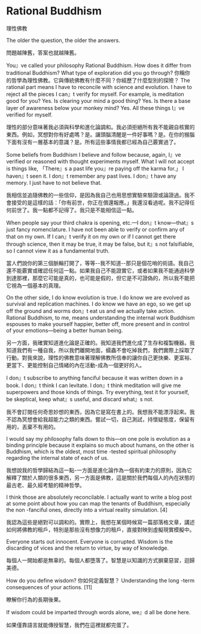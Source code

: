 #  Rational Buddhism

理性佛教

The older the question, the older the answers.

問題越陳舊，答案也就越陳舊。

You』ve called your philosophy Rational Buddhism. How does it differ from traditional Buddhism? What type of exploration did you go through?
你稱你的哲學為理性佛教。它與傳統佛教有什麼不同？你經歷了什麼型別的探險？
The rational part means I have to reconcile with science and evolution. I have to reject all the pieces I can』t verify for myself. For example, is meditation good for you? Yes. Is clearing your mind a good thing? Yes. Is there a base layer of awareness below your monkey mind? Yes. All these things I』ve verified for myself.

理性的部分意味著我必須與科學和進化論調和。我必須拒絕所有我不能親自核實的東西。例如，冥想對你有好處嗎？是。讓頭腦清醒是一件好事嗎？是。在你的猴腦下面有沒有一層基本的意識？是。所有這些事情我都已經為自己覈實過了。

Some beliefs from Buddhism I believe and follow because, again, I』ve verified or reasoned with thought experiments myself. What I will not accept is things like, 「There』s a past life you』re paying off the karma for.」 I haven』t seen it. I don』t remember any past lives. I don』t have any memory. I just have to not believe that.

我相信並追隨佛教的一些信仰，是因為我自己也用思想實驗來驗證或論證過。我不會接受的是這樣的話：「你有前世，你正在償還報應。」我還沒看過呢。我不記得任何前世了。我一點都不記得了。我只是不能相信這一點。

When people say your third chakra is opening, etc.—I don』t know—that』s just fancy nomenclature. I have not been able to verify or confirm any of that on my own. If I can』t verify it on my own or if I cannot get there through science, then it may be true, it may be false, but it』s not falsifiable, so I cannot view it as a fundamental truth.

當人們說你的第三個脈輪打開了，等等--我不知道--那只是個花哨的術語。我自己還不能覈實或確認任何這一點。如果我自己不能證實它，或者如果我不能通過科學到達那裡，那麼它可能是真的，也可能是假的，但它是不可證偽的，所以我不能把它視為一個基本的真理。

On the other side, I do know evolution is true. I do know we are evolved as survival and replication machines. I do know we have an ego, so we get up off the ground and worms don』t eat us and we actually take action. Rational Buddhism, to me, means understanding the internal work Buddhism espouses to make yourself happier, better off, more present and in control of your emotions—being a better human being.

另一方面，我確實知道進化論是正確的。我知道我們進化成了生存和複製機器。我知道我們有一種自我，所以我們離開地面，蠕蟲不會吃掉我們，我們實際上採取了行動。對我來說，理性的佛教意味著理解佛教所信奉的讓你自己更快樂、更富裕、更當下、更能控制自己情緒的內在活動-成為一個更好的人。

I don』t subscribe to anything fanciful because it was written down in a book. I don』t think I can levitate. I don』t think meditation will give me superpowers and those kinds of things. Try everything, test it for yourself, be skeptical, keep what』s useful, and discard what』s not.

我不會訂閱任何奇思妙想的東西，因為它是寫在書上的。我想我不能漂浮起來。我不認為冥想會給我超能力之類的東西。嘗試一切，自己測試，持懷疑態度，保留有用的，丟棄不有用的。

I would say my philosophy falls down to this—on one pole is evolution as a binding principle because it explains so much about humans, on the other is Buddhism, which is the oldest, most time -tested spiritual philosophy regarding the internal state of each of us.

我想說我的哲學歸結為這一點-一方面是進化論作為一個有約束力的原則，因為它解釋了關於人類的很多東西，另一方面是佛教，這是關於我們每個人的內在狀態的最古老、最久經考驗的精神哲學。

I think those are absolutely reconcilable. I actually want to write a blog post at some point about how you can map the tenants of Buddhism, especially the non -fanciful ones, directly into a virtual reality simulation. [4]

我認為這些是絕對可以調和的。實際上，我想在某個時候寫一篇部落格文章，講述如何將佛教的租戶，特別是那些沒有想像力的租戶，直接對映到虛擬現實模擬中。

Everyone starts out innocent. Everyone is corrupted. Wisdom is the discarding of vices and the return to virtue, by way of knowledge.

每個人一開始都是無辜的。每個人都墮落了。智慧是以知識的方式摒棄惡習，迴歸美德。

How do you define wisdom?
你如何定義智慧？
Understanding the long -term consequences of your actions. [11]

瞭解你行為的長期後果。

If wisdom could be imparted through words alone, we』d all be done here.

如果僅靠語言就能傳授智慧，我們在這裡就都完蛋了。

